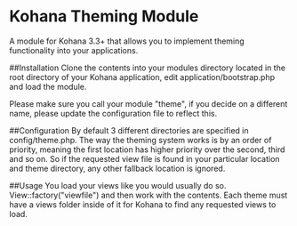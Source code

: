 Kohana Theming Module
=====================

A module for Kohana 3.3+ that allows you to implement theming functionality into your applications.

##Installation
Clone the contents into your modules directory located in the root directory of your Kohana application, edit application/bootstrap.php and load the module.

Please make sure you call your module "theme", if you decide on a different name, please update the configuration file to reflect this.

##Configuration
By default 3 different directories are specified in config/theme.php. The way the theming system works is by an order of priority, meaning the first location has higher priority over the second, third and so on. So if the requested view file is found in your particular location and theme directory, any other fallback location is ignored.

##Usage
You load your views like you would usually do so. View::factory("viewfile") and then work with the contents. Each theme must have a views folder inside of it for Kohana to find any requested views to load.
